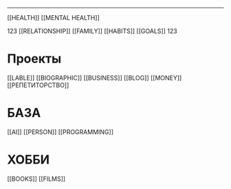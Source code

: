 * * *

[[HEALTH]]
[[MENTAL HEALTH]]

123
[[RELATIONSHIP]]
[[FAMILY]]
[[HABITS]]
[[GOALS]]
123
# Проекты
[[LABLE]]
[[BIOGRAPHIC]]
[[BUSINESS]]
[[BLOG]]
[[MONEY]]
[[РЕПЕТИТОРСТВО]]

# БАЗА
[[AI]]
[[PERSON]]
[[PROGRAMMING]]
# ХОББИ
[[BOOKS]]
[[FILMS]]



